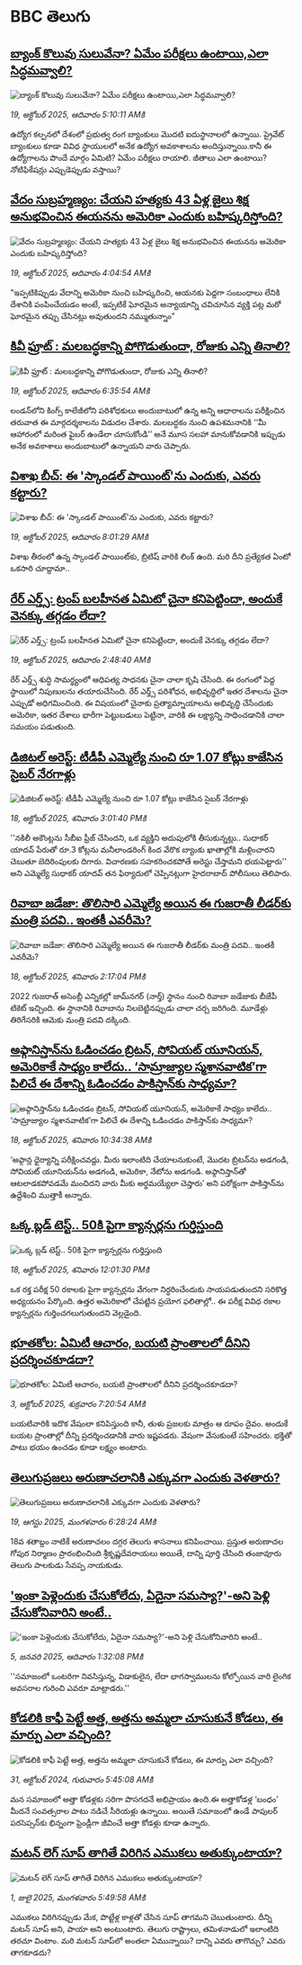 # BBC తెలుగు## [బ్యాంక్ కొలువు సులువేనా? ఏమేం పరీక్షలు ఉంటాయి,ఎలా సిద్ధమవ్వాలి?  ](https://www.bbc.com/telugu/articles/ckgkne0k5pro?at_medium=RSS&at_campaign=rss?at_campaign=githubrss)![బ్యాంక్ కొలువు సులువేనా? ఏమేం పరీక్షలు ఉంటాయి,ఎలా సిద్ధమవ్వాలి?  ](https://ichef.bbci.co.uk/ace/ws/240/cpsprodpb/c843/live/a73a7970-a9d9-11f0-b2a1-6f537f66f9aa.jpg)_19, అక్టోబర్ 2025, ఆదివారం 5:10:11 AMకి_ఉద్యోగ కల్పనలో  దేశంలో ప్రభుత్వ రంగ బ్యాంకులు మొదటి ఐదుస్థానాలలో ఉన్నాయి.  ప్రైవేట్ బ్యాంకులు కూడా వివిధ స్థాయులలో  అనేక ఉద్యోగ అవకాశాలను అందిస్తున్నాయి.కానీ ఈ ఉద్యోగాలను పొందే మార్గం ఏమిటి? ఏమేం పరీక్షలు రాయాలి. జీతాలు ఎలా ఉంటాయి? నోటిఫికేషన్లు ఎప్పుడెప్పుడు వస్తాయి?## [వేదం సుబ్రహ్మణ్యం: చేయని హత్యకు 43 ఏళ్ల జైలు శిక్ష అనుభవించిన ఈయనను అమెరికా ఎందుకు బహిష్కరిస్తోంది? ](https://www.bbc.com/telugu/articles/c78z5k9x09mo?at_medium=RSS&at_campaign=rss?at_campaign=githubrss)![వేదం సుబ్రహ్మణ్యం: చేయని హత్యకు 43 ఏళ్ల జైలు శిక్ష అనుభవించిన ఈయనను అమెరికా ఎందుకు బహిష్కరిస్తోంది? ](https://ichef.bbci.co.uk/ace/ws/240/cpsprodpb/2f92/live/beeb3f20-ac98-11f0-b2a1-6f537f66f9aa.jpg)_19, అక్టోబర్ 2025, ఆదివారం 4:04:54 AMకి_"ఇప్పటికిప్పుడు వేదాన్ని అమెరికా నుంచి బహిష్కరించి, ఆయనకు  పెద్దగా  సంబంధాలు లేనికి దేశానికి పంపించేయడం అంటే, ఇప్పటికే ఘోరమైన అన్యాయాన్ని చవిచూసిన వ్యక్తి పట్ల మరో ఘోరమైన తప్పు చేసినట్లు అవుతుందని నమ్ముతున్నాం"## [కివీ ఫ్రూట్ : మలబద్ధకాన్ని పోగొడుతుందా, రోజుకు ఎన్ని తినాలి?](https://www.bbc.com/telugu/articles/crex7n1le3wo?at_medium=RSS&at_campaign=rss?at_campaign=githubrss)![కివీ ఫ్రూట్ : మలబద్ధకాన్ని పోగొడుతుందా, రోజుకు ఎన్ని తినాలి?](https://ichef.bbci.co.uk/ace/ws/240/cpsprodpb/2ab3/live/1f8f26f0-ac28-11f0-ba75-093eca1ac29b.jpg)_19, అక్టోబర్ 2025, ఆదివారం 6:35:54 AMకి_లండన్‌లోని కింగ్స్ కాలేజీలోని పరిశోధకులు అందుబాటులో ఉన్న అన్ని ఆధారాలను పరీక్షించిన తరువాత ఈ మార్గదర్శకాలను విడుదల చేశారు. మలబద్ధకం నుంచి ఉపశమనానికి  ‘‘మీ ఆహారంలో మరింత ఫైబర్ ఉండేలా చూసుకోండి’’ అనే మూస సలహా  మానుకోవడానికి ఇప్పుడు అనేక అవకాశాలు అందుబాటులో ఉన్నాయని వారు చెప్పారు.## [విశాఖ బీచ్‌: ఈ 'స్కాండల్ పాయింట్'ను ఎందుకు, ఎవరు కట్టారు?](https://www.bbc.com/telugu/articles/czdr4mj8925o?at_medium=RSS&at_campaign=rss?at_campaign=githubrss)![విశాఖ బీచ్‌: ఈ 'స్కాండల్ పాయింట్'ను ఎందుకు, ఎవరు కట్టారు?](https://ichef.bbci.co.uk/ace/ws/240/cpsprodpb/a7d1/live/989487c0-acbe-11f0-aa13-0b0479f6f42a.jpg)_19, అక్టోబర్ 2025, ఆదివారం 8:01:29 AMకి_విశాఖ తీరంలో ఉన్న స్కాండల్ పాయింట్‌కు, బ్రిటిష్ వారికి లింక్ ఉంది. మరి దీని ప్రత్యేకత ఏంటో ఒకసారి చూద్దామా..## [రేర్ ఎర్త్స్:  ట్రంప్ బలహీనత ఏమిటో చైనా కనిపెట్టిందా, అందుకే వెనక్కు తగ్గడం లేదా? ](https://www.bbc.com/telugu/articles/czdr5844dd6o?at_medium=RSS&at_campaign=rss?at_campaign=githubrss)![రేర్ ఎర్త్స్:  ట్రంప్ బలహీనత ఏమిటో చైనా కనిపెట్టిందా, అందుకే వెనక్కు తగ్గడం లేదా? ](https://ichef.bbci.co.uk/ace/ws/240/cpsprodpb/6be1/live/fbf83320-aa9d-11f0-ba75-093eca1ac29b.jpg)_19, అక్టోబర్ 2025, ఆదివారం 2:48:40 AMకి_రేర్ ఎర్త్స్ శుద్ధి సామర్థ్యంలో ఆధిపత్య సాధనకు  చైనా చాలా కృషి చేసింది. ఈ రంగంలో పెద్ద స్థాయిలో నిపుణులను తయారుచేసింది. రేర్ ఎర్త్స్ పరిశోధన, అభివృద్ధిలో ఇతర దేశాలను చైనా ఎప్పుడో అధిగమించింది. ఈ విషయంలో చైనాకు ప్రత్యామ్నాయాలను అభివృద్ధి చేసేందుకు అమెరికా, ఇతర దేశాలు భారీగా పెట్టుబడులు పెట్టినా, వారికి ఈ లక్ష్యాన్ని సాధించడానికి  చాలా సమయం పడుతుంది.## [డిజిటల్ అరెస్ట్: టీడీపీ ఎమ్మెల్యే నుంచి రూ 1.07 కోట్లు కాజేసిన సైబర్ నేరగాళ్లు](https://www.bbc.com/telugu/articles/c0qp0lne3j4o?at_medium=RSS&at_campaign=rss?at_campaign=githubrss)![డిజిటల్ అరెస్ట్: టీడీపీ ఎమ్మెల్యే నుంచి రూ 1.07 కోట్లు కాజేసిన సైబర్ నేరగాళ్లు](https://ichef.bbci.co.uk/ace/ws/240/cpsprodpb/02c0/live/f681a840-ac32-11f0-b3b3-c99a905ae914.jpg)_18, అక్టోబర్ 2025, శనివారం 3:01:40 PMకి_''నకిలీ అకౌంట్లను సీబీఐ ఫ్రీజ్ చేసిందని, ఒక వ్యక్తిని అదుపులోకి తీసుకున్నట్లు.. సుధాకర్ యాదవ్ పేరుతో రూ.3 కోట్లను మనీలాండరింగ్ కింద వేరొక బ్యాంకు ఖాతాల్లోకి మళ్లించారని చెబుతూ బెదిరింపులకు దిగారు. విచారణకు సహకరించకపోతే అరెస్టు చేస్తామని భయపెట్టారు'' అని ఎమ్మెల్యే సుధాకర్ యాదవ్ తన ఫిర్యాదులో చెప్పినట్లుగా హైదరాబాద్ పోలీసులు తెలిపారు.## [రివాబా జడేజా: తొలిసారి ఎమ్మెల్యే అయిన ఈ గుజరాతీ లీడర్‌కు మంత్రి పదవి.. ఇంతకీ ఎవరీమె?](https://www.bbc.com/telugu/articles/c709exyg5ejo?at_medium=RSS&at_campaign=rss?at_campaign=githubrss)![రివాబా జడేజా: తొలిసారి ఎమ్మెల్యే అయిన ఈ గుజరాతీ లీడర్‌కు మంత్రి పదవి.. ఇంతకీ ఎవరీమె?](https://ichef.bbci.co.uk/ace/ws/240/cpsprodpb/9741/live/16cb8db0-ac2d-11f0-a014-63265a18b928.jpg)_18, అక్టోబర్ 2025, శనివారం 2:17:04 PMకి_2022 గుజరాత్ అసెంబ్లీ ఎన్నికల్లో జామ్‌నగర్ (నార్త్) స్థానం నుంచి రివాబా జడేజాకు బీజేపీ టికెట్ ఇచ్చింది. ఈ స్థానానికి రివాబాను నిలబెట్టినప్పుడు చాలా చర్చ జరిగింది. మూడేళ్లు తిరిగేసరికి ఆమెకు మంత్రి పదవి దక్కింది.## [అఫ్గానిస్తాన్‌ను ఓడించడం బ్రిటన్, సోవియట్ యూనియన్, అమెరికాకే సాధ్యం కాలేదు.. ‘సామ్రాజ్యాల స్మశానవాటిక’గా పిలిచే ఈ దేశాన్ని ఓడించడం పాకిస్తాన్‌కు సాధ్యమా?](https://www.bbc.com/telugu/articles/c2kpxxn37gwo?at_medium=RSS&at_campaign=rss?at_campaign=githubrss)![అఫ్గానిస్తాన్‌ను ఓడించడం బ్రిటన్, సోవియట్ యూనియన్, అమెరికాకే సాధ్యం కాలేదు.. ‘సామ్రాజ్యాల స్మశానవాటిక’గా పిలిచే ఈ దేశాన్ని ఓడించడం పాకిస్తాన్‌కు సాధ్యమా?](https://ichef.bbci.co.uk/ace/ws/240/cpsprodpb/442a/live/6ea20450-abd9-11f0-b2a1-6f537f66f9aa.jpg)_18, అక్టోబర్ 2025, శనివారం 10:34:38 AMకి_‘అఫ్గాన్ల ధైర్యాన్ని పరీక్షించవద్దు. మీరు ఇలాంటిది చేయాలనుకుంటే, మొదట బ్రిటన్‌ను అడగండి, సోవియట్ యూనియన్‌ను అడగండి, అమెరికా, నేటోను అడగండి.  అఫ్గానిస్తాన్‌తో ఆటలాడకపోవడమే మంచిదని వారు మీకు అర్థమయ్యేలా చెప్తారు’ అని పరోక్షంగా పాకిస్తాన్‌ను ఉద్దేశించి ముత్తాకీ అన్నారు.## [ఒక్క బ్లడ్ టెస్ట్.. 50కి పైగా క్యాన్సర్లను గుర్తిస్తుంది](https://www.bbc.com/telugu/articles/cx2p7xnly38o?at_medium=RSS&at_campaign=rss?at_campaign=githubrss)![ఒక్క బ్లడ్ టెస్ట్.. 50కి పైగా క్యాన్సర్లను గుర్తిస్తుంది](https://ichef.bbci.co.uk/ace/ws/240/cpsprodpb/46fa/live/2b4e4790-ac10-11f0-ba75-093eca1ac29b.jpg)_18, అక్టోబర్ 2025, శనివారం 12:01:30 PMకి_ఒక రక్త పరీక్ష  50 రకాలకు పైగా క్యాన్సర్లను వేగంగా నిర్ధరించేందుకు సాయపడుతుందని సరికొత్త అధ్యయనం పేర్కొంది.
ఉత్తర అమెరికాలో చేపట్టిన ప్రయోగ ఫలితాల్లో.. ఈ పరీక్ష వివిధ రకాల క్యాన్సర్లను గుర్తించగలుగుతుందని వెల్లడైంది.## [భూతకోల: ఏమిటీ ఆచారం, బయటి ప్రాంతాలలో దీనిని ప్రదర్శించకూడదా?](https://www.bbc.com/telugu/articles/cr5qjnvzg7no?at_medium=RSS&at_campaign=rss?at_campaign=githubrss)![భూతకోల: ఏమిటీ ఆచారం, బయటి ప్రాంతాలలో దీనిని ప్రదర్శించకూడదా?](https://ichef.bbci.co.uk/ace/ws/240/cpsprodpb/c56a/live/c8838e90-9f8f-11f0-b741-177e3e2c2fc7.jpg)_3, అక్టోబర్ 2025, శుక్రవారం 7:20:54 AMకి_బయటివారికి ఇదొక వేషంలా కనిపిస్తుంది కానీ, తుళు ప్రజలకు మాత్రం ఆ రూపం దైవం. అందుకే బయట ప్రాంతాల్లో దీన్ని ప్రదర్శించడానికి వారు ఇష్టపడరు. వేషంగా వేసుకుంటే సహించరు. భక్తితో పాటు భయం ఉంచడం కూడా లక్ష్యం అంటారు.## [తెలుగుప్రజలు అరుణాచలానికి ఎక్కువగా ఎందుకు వెళతారు?](https://www.bbc.com/telugu/articles/c8jp32zrzxpo?at_medium=RSS&at_campaign=rss?at_campaign=githubrss)![తెలుగుప్రజలు అరుణాచలానికి ఎక్కువగా ఎందుకు వెళతారు?](https://ichef.bbci.co.uk/ace/ws/240/cpsprodpb/cf2d/live/01932bf0-7d85-11f0-98a0-956f61945264.jpg)_19, ఆగస్టు 2025, మంగళవారం 6:28:24 AMకి_18వ శతాబ్దం నాటికే అరుణాచలం దగ్గర తెలుగు శాసనాలు కనిపించాయి. ప్రస్తుత అరుణాచల గోపుర నిర్మాణం ప్రారంభించింది శ్రీకృష్ణదేవరాయలు అయితే, దాన్ని పూర్తి చేసింది తంజావూరు తెలుగు పాలకుడు సేవప్ప నాయకుడు.## ['ఇంకా పెళ్లెందుకు చేసుకోలేదు, ఏదైనా సమస్యా?'-అని పెళ్లి చేసుకోనివారిని అంటే..](https://www.bbc.com/telugu/articles/cgq1w3lz7yyo?at_medium=RSS&at_campaign=rss?at_campaign=githubrss)!['ఇంకా పెళ్లెందుకు చేసుకోలేదు, ఏదైనా సమస్యా?'-అని పెళ్లి చేసుకోనివారిని అంటే..](https://ichef.bbci.co.uk/ace/ws/240/cpsprodpb/f6de/live/72c94a60-cb3e-11ef-87df-d575b9a434a4.jpg)_5, జనవరి 2025, ఆదివారం 1:32:08 PMకి_''సమాజంలో ఒంటరిగా నివసిస్తున్న, విడాకులైన, లేదా భాగస్వాములను కోల్పోయిన వారి లైంగిక అవసరాల గురించి ఎవరూ మాట్లాడరు.''## [కోడలికి కాఫీ పెట్టే అత్త, అత్తను అమ్మలా చూసుకునే కోడలు, ఈ మార్పు ఎలా వచ్చింది?](https://www.bbc.com/telugu/articles/c1l41zl8el2o?at_medium=RSS&at_campaign=rss?at_campaign=githubrss)![కోడలికి కాఫీ పెట్టే అత్త, అత్తను అమ్మలా చూసుకునే కోడలు, ఈ మార్పు ఎలా వచ్చింది?](https://ichef.bbci.co.uk/ace/ws/240/cpsprodpb/2b61/live/9176a6d0-8b0e-11ef-a81b-b1eda9741da3.jpg)_31, అక్టోబర్ 2024, గురువారం 5:45:08 AMకి_మన సమాజంలో అత్తా కోడళ్లకు సరిగా పొసగదనే అభిప్రాయం ఉంది.ఈ అత్తాకోడళ్ల ‘బంధం’ మీదనే సంవత్సరాల పాటు నడిచే సీరియళ్లు ఉన్నాయి. అయితే సమాజంలో ఉండే పాపులర్ పరసెప్సన్‌కు భిన్నంగా ఫ్రెండ్లీగా జీవించే అత్తా కోడళ్లు కూడా ఉన్నారు.## [మటన్ లెగ్ సూప్ తాగితే విరిగిన ఎముకలు అతుక్కుంటాయా?](https://www.bbc.com/telugu/articles/c0l4g92j8kzo?at_medium=RSS&at_campaign=rss?at_campaign=githubrss)![మటన్ లెగ్ సూప్ తాగితే విరిగిన ఎముకలు అతుక్కుంటాయా?](https://ichef.bbci.co.uk/ace/ws/240/cpsprodpb/b31e/live/cce532c0-6d41-11f0-9462-bb509dc78127.jpg)_1, జులై 2025, మంగళవారం 5:49:58 AMకి_ఎముకలు విరిగినప్పుడు మేక, పొట్టేళ్ల కాళ్లతో చేసిన సూప్ తాగమని చెబుతుంటారు. దీన్ని మటన్ సూప్ అని, పాయా అని అంటుంటారు. తెలుగు రాష్ట్రాలు, తమిళనాడులో ఇలాంటిది తరచూ వింటాం. మరి మటన్ సూప్‌లో అంతలా ఏమున్నాయి? దాన్ని ఎవరు తాగొచ్చు? ఎవరు తాగకూడదు?